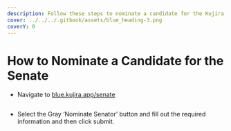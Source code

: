 ```yaml
---
description: Follow these steps to nominate a candidate for the Kujira Senate.
cover: ../../../.gitbook/assets/blue_heading-3.png
coverY: 0
---
```


# How to Nominate a Candidate for the Senate

* Navigate to [blue.kujira.app/senate](https://blue.kujira.app/senate)

<figure><img src="https://lh4.googleusercontent.com/0cNPS8Ekn4U3O8yIFLw43tuZb_qO7mV2qoSD34j6eJcIdEN9yy3xxpROkaq6PYqo9RN3Cs-Aq-fKyeudGa2PB1dgqFv9-tEsH55Onokywvg_ExXxi2cF126UBu6tcFCBLbQ56qzB00juDfVcgs63AKY" alt=""><figcaption></figcaption></figure>

* Select the Gray ‘Nominate Senator’ button and fill out the required information and then click submit.

<figure><img src="https://lh3.googleusercontent.com/NVyvZw6rx81P4CyTwWvgCfrj03tHhfHMSlXAAKNMxpoCS8AqQ1TZ6j_jZsbGSEHQx_976kI_ViPpl09F89qbTW-npaNXnswuP6NoZyL8O3F4tLVS9oreBSFpNm1MCrbch4hts3Ks2aEUpuvXn7rC8aM" alt=""><figcaption></figcaption></figure>


